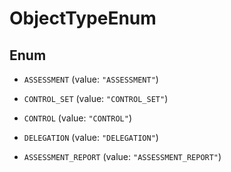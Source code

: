 

# ObjectTypeEnum

## Enum


* `ASSESSMENT` (value: `"ASSESSMENT"`)

* `CONTROL_SET` (value: `"CONTROL_SET"`)

* `CONTROL` (value: `"CONTROL"`)

* `DELEGATION` (value: `"DELEGATION"`)

* `ASSESSMENT_REPORT` (value: `"ASSESSMENT_REPORT"`)



